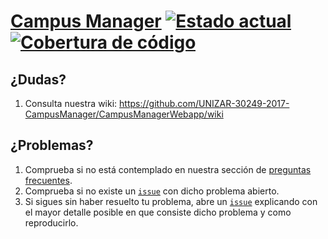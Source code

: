 # [Campus Manager](https://campusmanagerunizar.herokuapp.com/) [![Estado actual](https://travis-ci.org/UNIZAR-30249-2017-CampusManager/CampusManagerWebapp.svg?branch=master)](https://travis-ci.org/UNIZAR-30249-2017-CampusManager/CampusManagerWebapp) [![Cobertura de código](https://codecov.io/gh/UNIZAR-30249-2017-CampusManager/CampusManagerWebapp/branch/master/graph/badge.svg)](https://codecov.io/gh/UNIZAR-30249-2017-CampusManager/CampusManagerWebapp)



## ¿Dudas?
1. Consulta nuestra wiki: <https://github.com/UNIZAR-30249-2017-CampusManager/CampusManagerWebapp/wiki>

## ¿Problemas?
1. Comprueba si no está contemplado en nuestra sección de [preguntas frecuentes](https://github.com/UNIZAR-30249-2017-CampusManager/CampusManagerWebapp/wiki/Preguntas-frecuentes).
1. Comprueba si no existe un [`issue`](https://github.com/UNIZAR-30249-2017-CampusManager/CampusManagerWebapp/issues) con dicho problema abierto.
1. Si sigues sin haber resuelto tu problema, abre un [`issue`](https://github.com/UNIZAR-30249-2017-CampusManager/CampusManagerWebapp/issues) explicando con el mayor detalle posible en que consiste dicho problema y como reproducirlo.
